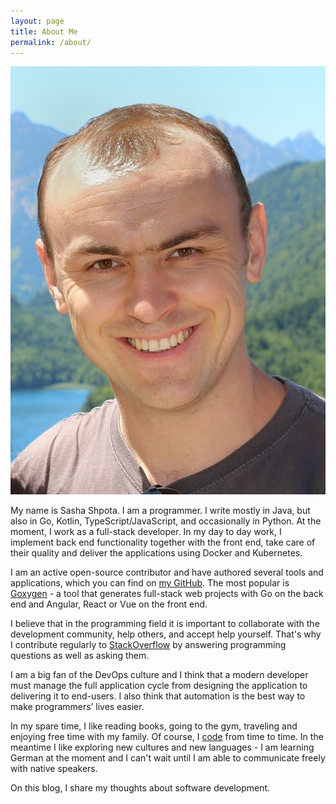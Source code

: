 ```yaml
---
layout: page
title: About Me
permalink: /about/
---
```


<img id="photo" alt="Photo" src="/images/photo.jpg">

My name is Sasha Shpota. I am a programmer. I write
mostly in Java, but also in Go, Kotlin, TypeScript/JavaScript,
and occasionally in Python. At the moment, I work as a full-stack 
developer. In my day to day work, I implement back end
functionality together with the front end, take care of their
quality and deliver the applications using Docker and
Kubernetes.

I am an active open-source contributor and have authored
several tools and applications, which you can find on
[my GitHub](https://github.com/Shpota). The most popular
is [Goxygen](https://github.com/Shpota/goxygen) - a tool
that generates full-stack web projects with Go on the
back end and Angular, React or Vue on the front end.

I believe that in the programming field it is important
to collaborate with the development community, help others,
and accept help yourself. That's why I contribute regularly 
to [StackOverflow](https://stackoverflow.com/users/2065796/sasha-shpota?tab=profile)
by answering programming questions as well as asking them.


I am a big fan of the DevOps culture and I think
that a modern developer must manage the full application
cycle from designing the application to delivering it to
end-users. I also think that automation is the best way
to make programmers’ lives easier.

In my spare time, I like reading books, going to the 
gym, traveling and enjoying free time with my family. 
Of course, I [code](https://github.com/Shpota) from
time to time. In the meantime I like exploring 
new cultures and new languages - I am learning
German at the moment and I can't wait until I am
able to communicate freely with native speakers.

On this blog, I share my thoughts about software
development.